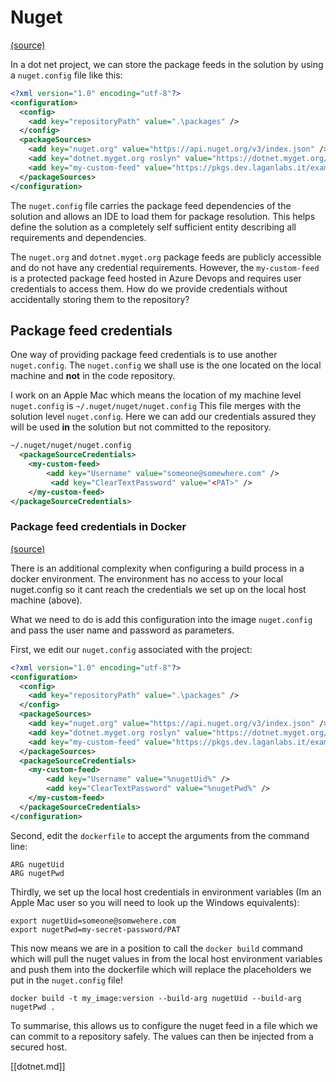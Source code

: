 # Nuget 

[(source)](https://docs.microsoft.com/en-us/nuget/reference/nuget-config-file#packagesourcecredentials)

In a dot net project, we can store the package feeds in the solution by using a `nuget.config` file like this:

```xml
<?xml version="1.0" encoding="utf-8"?>
<configuration>
  <config>
    <add key="repositoryPath" value=".\packages" />
  </config>
  <packageSources>
    <add key="nuget.org" value="https://api.nuget.org/v3/index.json" />
    <add key="dotnet.myget.org roslyn" value="https://dotnet.myget.org/F/roslyn/api/v3/index.json" />
    <add key="my-custom-feed" value="https://pkgs.dev.laganlabs.it/examples/_packaging/my-custom-feed/nuget/v3/index.json" />
  </packageSources>
</configuration>
```

The `nuget.config` file carries the package feed dependencies of the solution and allows an IDE to load them for package resolution.  This helps define the solution as a completely self sufficient entity describing all requirements and dependencies.

The `nuget.org` and `dotnet.myget.org` package feeds are publicly accessible and do not have any credential requirements.  However, the `my-custom-feed` is a protected package feed hosted in Azure Devops and requires user credentials to access them.  How do we provide credentials without accidentally storing them to the repository?

## Package feed credentials 

One way of providing package feed credentials is to use another `nuget.config`.  The `nuget.config` we shall use is the one located on the local machine and **not** in the code repository.

I work on an Apple Mac which means the location of my machine level `nuget.config` is `~/.nuget/nuget/nuget.config`  This file merges with the solution level `nuget.config`.  Here we can add our credentials 
assured they will be used **in** the solution but not committed to the repository.

```xml
~/.nuget/nuget/nuget.config
  <packageSourceCredentials>
    <my-custom-feed>
        <add key="Username" value="someone@somewhere.com" />
         <add key="ClearTextPassword" value="<PAT>" />
    </my-custom-feed>
</packageSourceCredentials>
```

### Package feed credentials in Docker 

[(source)](https://github.com/dotnet/dotnet-docker/blob/master/documentation/scenarios/nuget-credentials.md)

There is an additional complexity when configuring a build process in a docker environment.  The environment has no access to your local nuget.config so it cant reach the credentials we set up on the local host machine (above).

What we need to do is add this configuration into the image `nuget.config` and pass the user name and password as parameters.

First, we edit our `nuget.config` associated with the project:

```xml
<?xml version="1.0" encoding="utf-8"?>
<configuration>
  <config>
    <add key="repositoryPath" value=".\packages" />
  </config>
  <packageSources>
    <add key="nuget.org" value="https://api.nuget.org/v3/index.json" />
    <add key="dotnet.myget.org roslyn" value="https://dotnet.myget.org/F/roslyn/api/v3/index.json" />
    <add key="my-custom-feed" value="https://pkgs.dev.laganlabs.it/examples/_packaging/my-custom-feed/nuget/v3/index.json" />
  </packageSources>
  <packageSourceCredentials>
    <my-custom-feed>
        <add key="Username" value="%nugetUid%" />
        <add key="ClearTextPassword" value="%nugetPwd%" />
    </my-custom-feed>
  </packageSourceCredentials>
</configuration>
```
Second, edit the `dockerfile` to accept the arguments from the command line:

```
ARG nugetUid
ARG nugetPwd
```

Thirdly, we set up the local host credentials in environment variables (Im an Apple Mac user so you will need to look up the Windows equivalents):

```
export nugetUid=someone@somwehere.com
export nugetPwd=my-secret-password/PAT
```

This now means we are in a position to call the `docker build` command which will pull the nuget values in from the local host environment variables and push them into the dockerfile which will replace the placeholders we put in the `nuget.config` file!

`docker build -t my_image:version --build-arg nugetUid --build-arg nugetPwd .`


To summarise, this allows us to configure the nuget feed in a file which we can commit to a repository safely.  The values can then be injected from a secured host.

[[dotnet.md]]

